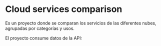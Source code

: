 # Cloud services comparison

Es un proyecto donde se comparan los servicios de las diferentes nubes, agrupadas por categorías y usos.

El proyecto consume datos de la API: 



